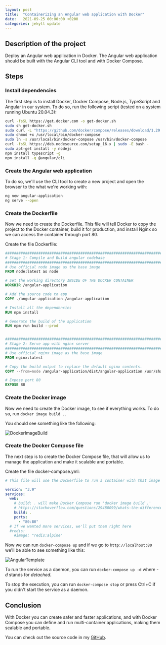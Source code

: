 ```yaml
---
layout: post
title:  "Containerizing an Angular web application with Docker"
date:   2021-09-25 00:00:00 +0200
categories: jekyll update
---
```


## Description of the project

Deploy an Angular web application in Docker. The Angular web application should be built with the Angular CLI tool and with Docker Compose.

## Steps

### Install dependencies

The first step is to install Docker, Docker Compose, Node.js, TypeScript and Angular in our system. To do so, run the following script (tested on a system running Ubuntu 20.04.3):
```bash
curl -fsSL https://get.docker.com -o get-docker.sh
sudo sh get-docker.sh
sudo curl -L "https://github.com/docker/compose/releases/download/1.29.2/docker-compose-$(uname -s)-$(uname -m)" -o /usr/local/bin/docker-compose
sudo chmod +x /usr/local/bin/docker-compose
sudo ln -s /usr/local/bin/docker-compose /usr/bin/docker-compose
curl -fsSL https://deb.nodesource.com/setup_16.x | sudo -E bash -
sudo apt-get install -y nodejs
npm install typescript -g
npm install -g @angular/cli
```

### Create the Angular web application

To do so, we'll use the CLI tool to create a new project and open the browser to the what we're working with:
```bash
ng new angular-application
ng serve --open
```

### Create the Dockerfile

Now we need to create the Dockerfile. This file will tell Docker to copy the project to the Docker container, build it for production, and install Nginx so we can access the container through port 80.

Create the file Dockerfile:

```dockerfile
###############################################################################
# Stage 1: Compile and Build angular codebase
###############################################################################
# Use official node image as the base image
FROM node:latest as node

# Set the working directory INSIDE OF THE DOCKER CONTAINER
WORKDIR /angular-application

# Add the source code to app
COPY ./angular-application /angular-application

# Install all the dependencies
RUN npm install

# Generate the build of the application
RUN npm run build --prod


###############################################################################
# Stage 2: Serve app with nginx server
###############################################################################
# Use official nginx image as the base image
FROM nginx:latest

# Copy the build output to replace the default nginx contents.
COPY --from=node /angular-application/dist/angular-application /usr/share/nginx/html

# Expose port 80
EXPOSE 80
```

### Create the Docker image

Now we need to create the Docker image, to see if everything works. To do so, run `docker image build .`.

You should see something like the following:

![DockerImageBuild](/blog/images/dockerimagebuild.jpg "DockerImageBuild")

### Create the Docker Compose file

The next step is to create the Docker Compose file, that will allow us to manage the application and make it scalable and portable.

Create the file docker-compose.yml:

```yaml
# This file will use the Dockerfile to run a container with that image

version: "3.9"
services:
  web:
    # build: . will make Docker Compose run 'docker image build .'
    # https://stackoverflow.com/questions/29480099/whats-the-difference-between-docker-compose-vs-dockerfile
    build: .
    ports:
      - "80:80"
  # If we wanted more services, we'll put them right here
  #redis:
    #image: "redis:alpine"
```

Now we can run `docker-compose up` and if we go to `http://localhost:80` we'll be able to see something like this:

![AngularTemplate](/blog/images/angulartemplate.jpg "AngularTemplate")

To run the service as a daemon, you can run `docker-compose up -d` where *-d* stands for *detached*.

To stop the execution, you can run `docker-compose stop` or press Ctrl+C if you didn't start the service as a daemon.

## Conclusion

With Docker you can create safer and faster applications, and with Docker Compose you can define and run multi-container applications, making them scalable and portable.

You can check out the source code in my [GitHub](https://github.com/javiervidrua/angularindockerdeployment).